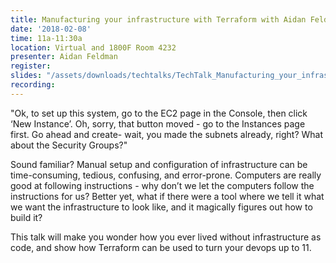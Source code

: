 ```yaml
---
title: Manufacturing your infrastructure with Terraform with Aidan Feldman
date: '2018-02-08'
time: 11a-11:30a
location: Virtual and 1800F Room 4232
presenter: Aidan Feldman
register:
slides: "/assets/downloads/techtalks/TechTalk_Manufacturing_your_infrastructure_with_Terraform.pdf"
recording:
---
```


"Ok, to set up this system, go to the EC2 page in the Console, then click ‘New Instance’. Oh, sorry, that button moved - go to the Instances page first. Go ahead and create- wait, you made the subnets already, right? What about the Security Groups?"

Sound familiar? Manual setup and configuration of infrastructure can be time-consuming, tedious, confusing, and error-prone. Computers are really good at following instructions - why don’t we let the computers follow the instructions for us? Better yet, what if there were a tool where we tell it what we want the infrastructure to look like, and it magically figures out how to build it?

This talk will make you wonder how you ever lived without infrastructure as code, and show how Terraform can be used to turn your devops up to 11.
